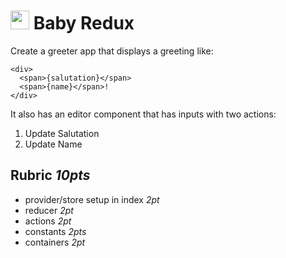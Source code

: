 <img src="https://cloud.githubusercontent.com/assets/478864/22186847/68223ce6-e0b1-11e6-8a62-0e3edc96725e.png" width=30> Baby Redux
===

Create a greeter app that displays a greeting like:

```
<div>
  <span>{salutation}</span>
  <span>{name}</span>!
</div>
```

It also has an editor component that has inputs with two actions:

1. Update Salutation
2. Update Name

## Rubric *10pts*
- provider/store setup in index *2pt*
- reducer *2pt*
- actions *2pt*
- constants *2pts*
- containers *2pt*
